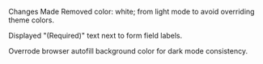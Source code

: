 Changes Made
Removed color: white; from light mode to avoid overriding theme colors.

Displayed "(Required)" text next to form field labels.

Overrode browser autofill background color for dark mode consistency.

